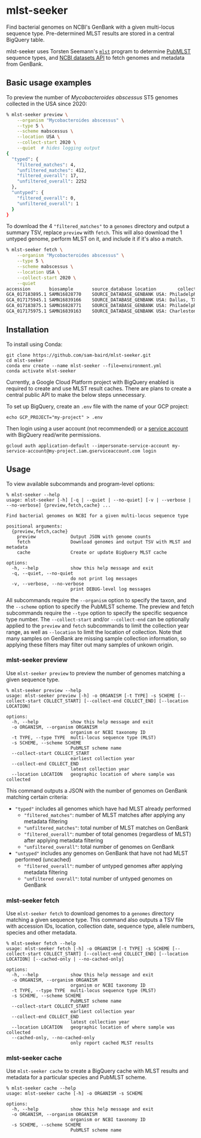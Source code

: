 # mlst-seeker
Find bacterial genomes on NCBI's GenBank with a given multi-locus sequence type. Pre-determined MLST results are stored in a central BigQuery table.

mlst-seeker uses Torsten Seemann's [`mlst`](https://github.com/tseemann/mlst) program to determine [PubMLST](https://pubmlst.org/) sequence types, and [NCBI datasets API](https://www.ncbi.nlm.nih.gov/datasets/docs/v2/reference-docs/rest-api/) to fetch genomes and metadata from GenBank.

## Basic usage examples
To preview the number of *Mycobacteroides abscessus* ST5 genomes collected in the USA since 2020:
```bash
% mlst-seeker preview \
    --organism "Mycobacteroides abscessus" \
    --type 5 \
    --scheme mabscessus \
    --location USA \
    --collect-start 2020 \
    --quiet  # hides logging output
{
  "typed": {
    "filtered_matches": 4,
    "unfiltered_matches": 412,
    "filtered_overall": 17,
    "unfiltered_overall": 2252
  },
  "untyped": {
    "filtered_overall": 0,
    "unfiltered_overall": 1
  }
}
```
To download the 4 `"filtered_matches"` to a `genomes` directory and output a summary TSV, replace `preview` with `fetch`. This will also download the 1 untyped genome, perform MLST on it, and include it if it's also a match.
```bash
% mlst-seeker fetch \
    --organism "Mycobacteroides abscessus" \
    --type 5 \
    --scheme mabscessus \
    --location USA \
    --collect-start 2020 \
    --quiet
accession       biosample       source_database location        collection_date scheme  sequence_type   argH    cya     gnd     murC    pta     purH    rpoB    last_updated    organism
GCA_017183895.1 SAMN16828770    SOURCE_DATABASE_GENBANK USA: Philadelphia, PA   2020    mabscessus      5       3       1       4       3       1       2       1       2024-02-26 22:06:31.776969+00:00        Mycobacteroides abscessus subsp. abscessus
GCA_017175945.1 SAMN16839166    SOURCE_DATABASE_GENBANK USA: Dallas, TX 2020    mabscessus      5       3       1       4       3       1       2       1       2024-02-27 00:45:10.189040+00:00        Mycobacteroides abscessus subsp. abscessus
GCA_017183875.1 SAMN16828771    SOURCE_DATABASE_GENBANK USA: Philadelphia, PA   2020    mabscessus      5       3       1       4       3       1       2       1       2024-02-26 22:06:31.776969+00:00        Mycobacteroides abscessus subsp. abscessus
GCA_017175975.1 SAMN16839163    SOURCE_DATABASE_GENBANK USA: Charleston, SC     2020    mabscessus      5       3       1       4       3       1       2       1       2024-02-27 01:03:56.867363+00:00        Mycobacteroides abscessus subsp. abscessus
```

## Installation
To install using Conda:
```
git clone https://github.com/sam-baird/mlst-seeker.git
cd mlst-seeker
conda env create --name mlst-seeker --file=environment.yml
conda activate mlst-seeker
```
Currently, a Google Cloud Platform project with BigQuery enabled is required to create and use MLST result caches. There are plans to create a central public API to make the below steps unnecessary.

To set up BigQuery, create an `.env` file with the name of your GCP project:
```
echo GCP_PROJECT="my-project" > .env
```
Then login using a user account (not recommended) or a [service account](https://cloud.google.com/bigquery/docs/use-service-accounts) with BigQuery read/write permissions.
```
gcloud auth application-default --impersonate-service-account my-service-account@my-project.iam.gserviceaccount.com login
```

## Usage
To view available subcommands and program-level options:
```
% mlst-seeker --help
usage: mlst-seeker [-h] [-q | --quiet | --no-quiet] [-v | --verbose | --no-verbose] {preview,fetch,cache} ...

Find bacterial genomes on NCBI for a given multi-locus sequence type

positional arguments:
  {preview,fetch,cache}
    preview             Output JSON with genome counts
    fetch               Download genomes and output TSV with MLST and metadata
    cache               Create or update BigQuery MLST cache

options:
  -h, --help            show this help message and exit
  -q, --quiet, --no-quiet
                        do not print log messages
  -v, --verbose, --no-verbose
                        print DEBUG-level log messages
```
All subcommands require the `--organism` option to specify the taxon, and the `--scheme` option to specify the PubMLST scheme. The preview and fetch subcommands require the `--type` option to specify the specific sequence type number. The `--collect-start` and/or `--collect-end` can be optionally applied to the `preview` and `fetch` subcommands to limit the collection year range, as well as `--location` to limit the location of collection. Note that many samples on GenBank are missing sample collection information, so applying these filters may filter out many samples of unkown origin.
### mlst-seeker preview
Use `mlst-seeker preview` to preview the number of genomes matching a given sequence type.
```
% mlst-seeker preview --help
usage: mlst-seeker preview [-h] -o ORGANISM [-t TYPE] -s SCHEME [--collect-start COLLECT_START] [--collect-end COLLECT_END] [--location LOCATION]

options:
  -h, --help            show this help message and exit
  -o ORGANISM, --organism ORGANISM
                        organism or NCBI taxonomy ID
  -t TYPE, --type TYPE  multi-locus sequence type (MLST)
  -s SCHEME, --scheme SCHEME
                        PubMLST scheme name
  --collect-start COLLECT_START
                        earliest collection year
  --collect-end COLLECT_END
                        latest collection year
  --location LOCATION   geographic location of where sample was collected
```

This command outputs a JSON with the number of genomes on GenBank matching certain criteria:
- `"typed"` includes all genomes which have had MLST already performed
  - `"filtered_matches"`: number of MLST matches after applying any metadata filtering
  - `"unfiltered_matches"`: total number of MLST matches on GenBank
  - `"filtered_overall"`: number of total genomes (regardless of MLST) after applying metadata filtering
  - `"unfiltered_overall"`: total number of genomes on GenBank
- `"untyped"` includes any genomes on GenBank that have not had MLST performed (uncached)
  - `"filtered_overall"`: number of untyped genomes after applying metadata filtering
  - `"unfiltered overall"`: total number of untyped genomes on GenBank

### mlst-seeker fetch
Use `mlst-seeker fetch` to download genomes to a `genomes` directory matching a given sequence type. This command also outputs a TSV file with accession IDs, location, collection date, sequence type, allele numbers, species and other metadata.
```
% mlst-seeker fetch --help
usage: mlst-seeker fetch [-h] -o ORGANISM [-t TYPE] -s SCHEME [--collect-start COLLECT_START] [--collect-end COLLECT_END] [--location LOCATION] [--cached-only | --no-cached-only]

options:
  -h, --help            show this help message and exit
  -o ORGANISM, --organism ORGANISM
                        organism or NCBI taxonomy ID
  -t TYPE, --type TYPE  multi-locus sequence type (MLST)
  -s SCHEME, --scheme SCHEME
                        PubMLST scheme name
  --collect-start COLLECT_START
                        earliest collection year
  --collect-end COLLECT_END
                        latest collection year
  --location LOCATION   geographic location of where sample was collected
  --cached-only, --no-cached-only
                        only report cached MLST results
```
### mlst-seeker cache
Use `mlst-seeker cache` to create a BigQuery cache with MLST results and metadata for a particular species and PubMLST scheme.

```
% mlst-seeker cache --help
usage: mlst-seeker cache [-h] -o ORGANISM -s SCHEME

options:
  -h, --help            show this help message and exit
  -o ORGANISM, --organism ORGANISM
                        organism or NCBI taxonomy ID
  -s SCHEME, --scheme SCHEME
                        PubMLST scheme name
```